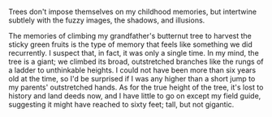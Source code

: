 Trees don't impose themselves on my childhood memories, but intertwine subtlely with the fuzzy images, the shadows, and
illusions.

The memories of climbing my grandfather's butternut tree to harvest the sticky green fruits is the type of memory that feels
like something we did recurrently. I suspect that, in fact, it was only a single time. In my mind, the tree is a giant; we
climbed its broad, outstretched branches like the rungs of a ladder to unthinkable heights. I could not have been more than six
years old at the time, so I'd be surprised if I was any higher than a short jump to my parents' outstretched hands. As for the true
height of the tree, it's lost to history and land deeds now, and I have little to go on except my field guide, suggesting it
might have reached to sixty feet; tall, but not gigantic.
